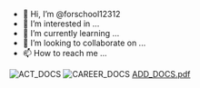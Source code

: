 - 👋 Hi, I’m @forschool12312
- 👀 I’m interested in ...
- 🌱 I’m currently learning ...
- 💞️ I’m looking to collaborate on ...
- 📫 How to reach me ...

<!---
forschool12312/forschool12312 is a ✨ special ✨ repository because its `README.md` (this file) appears on your GitHub profile.
You can click the Preview link to take a look at your changes.
--->

![ACT_DOCS](https://user-images.githubusercontent.com/111092640/184248026-7cff81a7-4e54-40f6-b68c-edb641909a52.JPG)
![CAREER_DOCS](https://user-images.githubusercontent.com/111092640/184248032-bc3a2c22-c763-42b1-84f4-3a61d7bd375a.JPG)
[ADD_DOCS.pdf](https://github.com/forschool12312/forschool12312/files/9312311/ADD_DOCS.pdf)
